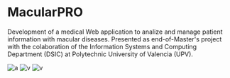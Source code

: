 # MacularPRO
Development of a medical Web application to analize and manage patient information with macular diseases.
Presented as end-of-Master's project with the colaboration of the Information Systems and Computing Department (DSIC) at Polytechnic University of Valencia (UPV).

![a](https://github.com/almarpa/MacularPRO_FrontEnd/assets/38918727/9574900d-c800-4575-b3ef-629b985b2067)
![v](https://github.com/almarpa/MacularPRO_FrontEnd/assets/38918727/d0be5ebb-aaa1-4fb0-a024-3d7923e1f65a)
![v](https://github.com/almarpa/MacularPRO_FrontEnd/assets/38918727/e7e3825b-1183-4d8d-aadd-356ea8abaf77)
